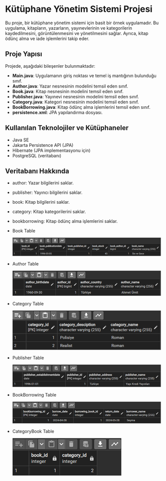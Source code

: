 # Kütüphane Yönetim Sistemi Projesi

Bu proje, bir kütüphane yönetim sistemi için basit bir örnek uygulamadır. Bu uygulama, kitapların, yazarların, yayınevlerinin ve kategorilerin kaydedilmesini, görüntülenmesini ve yönetilmesini sağlar. Ayrıca, kitap ödünç alma ve iade işlemlerini takip eder.

## Proje Yapısı

Projede, aşağıdaki bileşenler bulunmaktadır:

- **Main.java**: Uygulamanın giriş noktası ve temel iş mantığının bulunduğu sınıf.
- **Author.java**: Yazar nesnesinin modelini temsil eden sınıf.
- **Book.java**: Kitap nesnesinin modelini temsil eden sınıf.
- **Publisher.java**: Yayınevi nesnesinin modelini temsil eden sınıf.
- **Category.java**: Kategori nesnesinin modelini temsil eden sınıf.
- **BookBorrowing.java**: Kitap ödünç alma işlemlerini temsil eden sınıf.
- **persistence.xml**: JPA yapılandırma dosyası.

## Kullanılan Teknolojiler ve Kütüphaneler

- Java SE
- Jakarta Persistence API (JPA)
- Hibernate (JPA implementasyonu için)
- PostgreSQL (veritabanı)

## Veritabanı Hakkında

- author: Yazar bilgilerini saklar.
- publisher: Yayıncı bilgilerini saklar.
- book: Kitap bilgilerini saklar.
- category: Kitap kategorilerini saklar.
- bookborrowing: Kitap ödünç alma işlemlerini saklar.


- Book Table

  ![book](image/book.png)


- Author Table

  ![author](image/author.png)


- Category Table


  ![category](image/category.png)



- Publisher Table

  ![publisher](image/publisher.png)

- BookBorrowing Table

  ![bookborrowing](image/bookborrowing.png)

- CategoryBook Table

  ![categorybook](image/categorybook.png)
